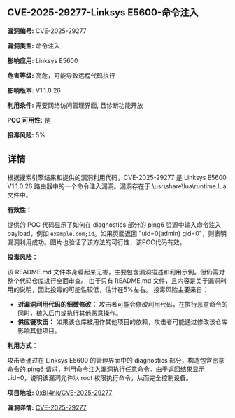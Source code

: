 ## CVE-2025-29277-Linksys E5600-命令注入

**漏洞编号:** CVE-2025-29277

**漏洞类型:** 命令注入

**影响应用:** Linksys E5600

**危害等级:** 高危，可能导致远程代码执行

**影响版本:** V1.1.0.26

**利用条件:** 需要网络访问管理界面, 且诊断功能开放

**POC 可用性:** 是

**投毒风险:** 5%

## 详情

根据搜索引擎结果和提供的漏洞利用代码，CVE-2025-29277 是 Linksys E5600 V1.1.0.26 路由器中的一个命令注入漏洞。漏洞存在于 \usr\share\lua\runtime.lua 文件中。

**有效性：**

提供的 POC 代码显示了如何在 diagnostics 部分的 ping6 资源中输入命令注入 payload，例如 `example.com;id`。如果页面返回 "uid=0(admin) gid=0"，则表明漏洞利用成功。图片也验证了该方法的可行性，该POC代码有效。

**投毒风险：**

该 README.md 文件本身看起来无害，主要包含漏洞描述和利用示例。但仍需对整个代码仓库进行全面审查。 由于只有 README.md 文件，且内容是关于漏洞利用的说明，因此投毒的可能性较低，估计在5%左右。 投毒风险主要来自：

*   **对漏洞利用代码的细微修改：** 攻击者可能会修改利用代码，在执行恶意命令的同时，植入后门或执行其他恶意操作。
*   **供应链攻击：** 如果该仓库被用作其他项目的依赖，攻击者可能通过修改该仓库影响其他项目。

**利用方式：**

攻击者通过在 Linksys E5600 的管理界面中的 diagnostics 部分，构造包含恶意命令的 ping6 请求，利用命令注入漏洞执行任意命令。由于返回结果显示 uid=0，说明该漏洞允许以 root 权限执行命令，从而完全控制设备。

**项目地址:** [0xBl4nk/CVE-2025-29277](https://github.com/0xBl4nk/CVE-2025-29277)

**漏洞详情:** [CVE-2025-29277](https://nvd.nist.gov/vuln/detail/CVE-2025-29277)